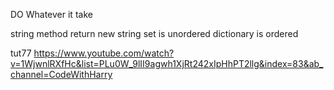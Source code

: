 DO Whatever it take

string method return new string 
set is unordered
dictionary is ordered 

tut77
https://www.youtube.com/watch?v=1WjwnlRXfHc&list=PLu0W_9lII9agwh1XjRt242xIpHhPT2llg&index=83&ab_channel=CodeWithHarry